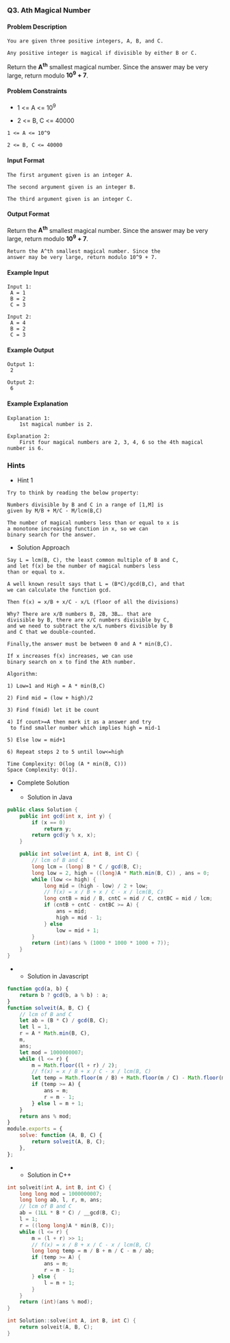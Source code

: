 ### Q3. Ath Magical Number
#### Problem Description
```text
You are given three positive integers, A, B, and C.

Any positive integer is magical if divisible by either B or C.
```

<p>Return the <strong>A<sup>th</sup></strong> smallest 
magical number. Since the answer may be very large, 
return modulo <strong>10<sup>9</sup> + 7</strong>.</p>

#### Problem Constraints
* <p>1 &lt;= A &lt;= 10<sup>9</sup></p>
* <p>2 &lt;= B, C &lt;= 40000</p>
```text
1 <= A <= 10^9

2 <= B, C <= 40000
```
#### Input Format
```text
The first argument given is an integer A.

The second argument given is an integer B.

The third argument given is an integer C.
```
#### Output Format

<p>Return the <strong>A<sup>th</sup></strong> smallest 
magical number. Since the answer may be very large, 
return modulo <strong>10<sup>9</sup> + 7</strong>.</p>

```text
Return the A^th smallest magical number. Since the 
answer may be very large, return modulo 10^9 + 7.
```
#### Example Input
```text
Input 1:
 A = 1
 B = 2
 C = 3

Input 2:
 A = 4
 B = 2
 C = 3
```
#### Example Output
```text
Output 1:
 2

Output 2:
 6
```
#### Example Explanation
```text
Explanation 1:
    1st magical number is 2.

Explanation 2:
    First four magical numbers are 2, 3, 4, 6 so the 4th magical number is 6.
```
### Hints
* Hint 1
```text
Try to think by reading the below property:

Numbers divisible by B and C in a range of [1,M] is 
given by M/B + M/C - M/lcm(B,C)

The number of magical numbers less than or equal to x is 
a monotone increasing function in x, so we can 
binary search for the answer.
```
* Solution Approach
```text
Say L = lcm(B, C), the least common multiple of B and C, 
and let f(x) be the number of magical numbers less 
than or equal to x.

A well known result says that L = (B*C)/gcd(B,C), and that 
we can calculate the function gcd.

Then f(x) = x/B + x/C - x/L (floor of all the divisions)

Why? There are x/B numbers B, 2B, 3B…. that are 
divisible by B, there are x/C numbers divisible by C, 
and we need to subtract the x/L numbers divisible by B 
and C that we double-counted.

Finally,the answer must be between 0 and A * min(B,C).

If x increases f(x) increases, we can use 
binary search on x to find the Ath number.

Algorithm:

1) Low=1 and High = A * min(B,C)

2) Find mid = (low + high)/2

3) Find f(mid) let it be count

4) If count>=A then mark it as a answer and try
 to find smaller number which implies high = mid-1

5) Else low = mid+1

6) Repeat steps 2 to 5 until low<=high

Time Complexity: O(log (A * min(B, C)))
Space Complexity: O(1).
```
* Complete Solution
* * Solution in Java
```java
public class Solution {
    public int gcd(int x, int y) {
        if (x == 0)
            return y;
        return gcd(y % x, x);
    }

    public int solve(int A, int B, int C) {
        // lcm of B and C
        long lcm = (long) B * C / gcd(B, C);
        long low = 2, high = ((long)A * Math.min(B, C)) , ans = 0;
        while (low <= high) {
            long mid = (high - low) / 2 + low;
            // f(x) = x / B + x / C - x / lcm(B, C)
            long cntB = mid / B, cntC = mid / C, cntBC = mid / lcm;
            if (cntB + cntC - cntBC >= A) {
                ans = mid;
                high = mid - 1;
            } else
                low = mid + 1;
        }
        return (int)(ans % (1000 * 1000 * 1000 + 7));
    }
}
```
* * Solution in Javascript
```javascript
function gcd(a, b) {
    return b ? gcd(b, a % b) : a;
}
function solveit(A, B, C) {
    // lcm of B and C
    let ab = (B * C) / gcd(B, C);
    let l = 1,
    r = A * Math.min(B, C),
    m,
    ans;
    let mod = 1000000007;
    while (l <= r) {
        m = Math.floor((l + r) / 2);
        // f(x) = x / B + x / C - x / lcm(B, C)
        let temp = Math.floor(m / B) + Math.floor(m / C) - Math.floor(m / ab);
        if (temp >= A) {
            ans = m;
            r = m - 1;
        } else l = m + 1;
    }
    return ans % mod;
}
module.exports = {
    solve: function (A, B, C) {
        return solveit(A, B, C);
    },
};
```
* * Solution in C++
```cpp
int solveit(int A, int B, int C) {
    long long mod = 1000000007;
    long long ab, l, r, m, ans;
    // lcm of B and C
    ab = (1LL * B * C) / __gcd(B, C);
    l = 1;
    r = ((long long)A * min(B, C));
    while (l <= r) {
        m = (l + r) >> 1;
        // f(x) = x / B + x / C - x / lcm(B, C)
        long long temp = m / B + m / C - m / ab;
        if (temp >= A) {
            ans = m;
            r = m - 1;
        } else {
            l = m + 1;
        }
    }
    return (int)(ans % mod);
}

int Solution::solve(int A, int B, int C) {
    return solveit(A, B, C);
}
```

